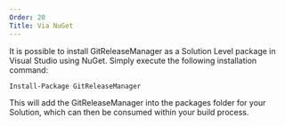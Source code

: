 ```yaml
---
Order: 20
Title: Via NuGet
---
```

It is possible to install GitReleaseManager as a Solution Level package in Visual Studio using NuGet.  Simply execute the following installation command:

```bash
Install-Package GitReleaseManager
```

This will add the GitReleaseManager into the packages folder for your Solution, which can then be consumed within your build process.

